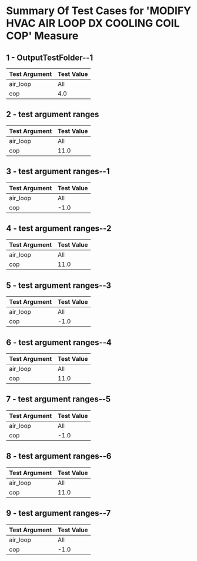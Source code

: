 # Summary Of Test Cases for 'MODIFY HVAC AIR LOOP DX COOLING COIL COP' Measure
 
## 1 - OutputTestFolder--1
| Test Argument | Test Value |
| ------------- | ---------- |
| air_loop |All |
| cop |4.0 |
 
## 2 - test argument ranges
| Test Argument | Test Value |
| ------------- | ---------- |
| air_loop |All |
| cop |11.0 |
 
## 3 - test argument ranges--1
| Test Argument | Test Value |
| ------------- | ---------- |
| air_loop |All |
| cop |-1.0 |
 
## 4 - test argument ranges--2
| Test Argument | Test Value |
| ------------- | ---------- |
| air_loop |All |
| cop |11.0 |
 
## 5 - test argument ranges--3
| Test Argument | Test Value |
| ------------- | ---------- |
| air_loop |All |
| cop |-1.0 |
 
## 6 - test argument ranges--4
| Test Argument | Test Value |
| ------------- | ---------- |
| air_loop |All |
| cop |11.0 |
 
## 7 - test argument ranges--5
| Test Argument | Test Value |
| ------------- | ---------- |
| air_loop |All |
| cop |-1.0 |
 
## 8 - test argument ranges--6
| Test Argument | Test Value |
| ------------- | ---------- |
| air_loop |All |
| cop |11.0 |
 
## 9 - test argument ranges--7
| Test Argument | Test Value |
| ------------- | ---------- |
| air_loop |All |
| cop |-1.0 |
 
